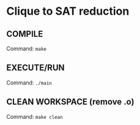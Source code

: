 # Clique to SAT reduction
## COMPILE
Command: `make`
## EXECUTE/RUN
Command: `./main`
## CLEAN WORKSPACE (remove .o)
Command: `make clean`